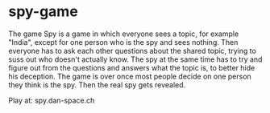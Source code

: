 # spy-game
The game Spy is a game in which everyone sees a topic, for example "India", except for one person who is the spy and sees nothing. Then everyone has to ask each other questions about the shared topic, trying to suss out who doesn't actually know. The spy at the same time has to try and figure out from the questions and answers what the topic is, to better hide his deception.
The game is over once most people decide on one person they think is the spy. Then the real spy gets revealed.

Play at: spy.dan-space.ch